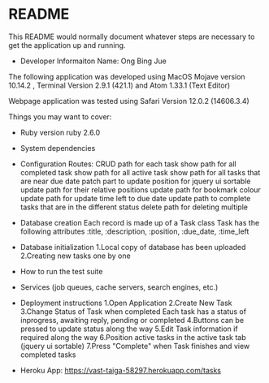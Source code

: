 # README

This README would normally document whatever steps are necessary to get the application up and running.

* Developer Informaiton
Name: Ong Bing Jue

The following application was developed using MacOS Mojave version 10.14.2 , Terminal Version 2.9.1 (421.1) and Atom 1.33.1 (Text Editor)

Webpage application was tested using Safari Version 12.0.2 (14606.3.4)

Things you may want to cover:

* Ruby version
ruby 2.6.0

* System dependencies

* Configuration
Routes:
CRUD path for each task
show path for all completed task
show path for all active task
show path for all tasks that are near due date
patch part to update position for jquery ui sortable
update path for their relative positions
update path for bookmark colour
update path for update time left to due date
update path to complete tasks that are in the different status
delete path for deleting multiple


* Database creation
Each record is made up of a Task class
Task has the following attributes :title, :description, :position, :due_date, :time_left

* Database initialization
1.Local copy of database has been uploaded
2.Creating new tasks one by one

* How to run the test suite

* Services (job queues, cache servers, search engines, etc.)

* Deployment instructions
1.Open Application
2.Create New Task
3.Change Status of Task when completed
  Each task has a status of inprogress, awaiting reply, pending or completed
4.Buttons can be pressed to update status along the way
5.Edit Task information if required along the way
6.Position active tasks in the active task tab (jquery ui sortable)
7.Press "Complete" when Task finishes and view completed tasks


* Heroku App:
https://vast-taiga-58297.herokuapp.com/tasks
